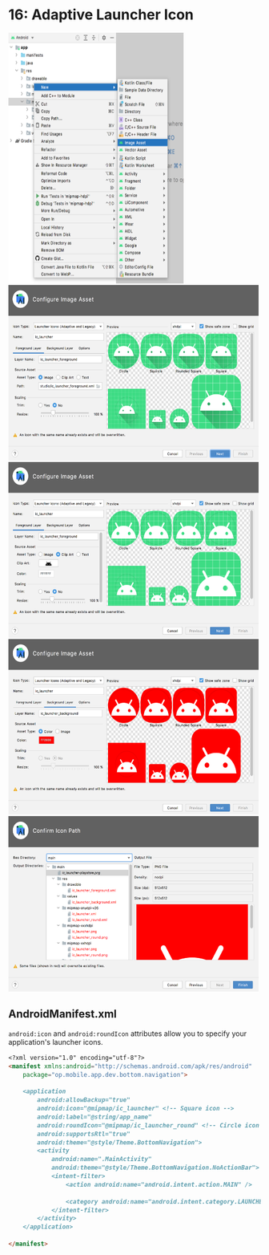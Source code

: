 # **16: Adaptive Launcher Icon**

<img src="../resources/img/16-adaptive-launcher-icon/16-asset-studio-1.png" width="350" height="500" />

<img src="../resources/img/16-adaptive-launcher-icon/16-asset-studio-2.png" width="500" height="350" />

<img src="../resources/img/16-adaptive-launcher-icon/16-asset-studio-3.png" width="500" height="350" />

<img src="../resources/img/16-adaptive-launcher-icon/16-asset-studio-4.png" width="500" height="350" />

<img src="../resources/img/16-adaptive-launcher-icon/16-asset-studio-5.png" width="500" height="350" />

## AndroidManifest.xml

`android:icon` and `android:roundIcon` attributes allow you to specify your application's launcher icons.

```md
<?xml version="1.0" encoding="utf-8"?>
<manifest xmlns:android="http://schemas.android.com/apk/res/android"
    package="op.mobile.app.dev.bottom.navigation">

    <application
        android:allowBackup="true"
        android:icon="@mipmap/ic_launcher" <!-- Square icon -->
        android:label="@string/app_name"
        android:roundIcon="@mipmap/ic_launcher_round" <!-- Circle icon -->
        android:supportsRtl="true"
        android:theme="@style/Theme.BottomNavigation">
        <activity
            android:name=".MainActivity"
            android:theme="@style/Theme.BottomNavigation.NoActionBar">
            <intent-filter>
                <action android:name="android.intent.action.MAIN" />

                <category android:name="android.intent.category.LAUNCHER" />
            </intent-filter>
        </activity>
    </application>

</manifest>
```
